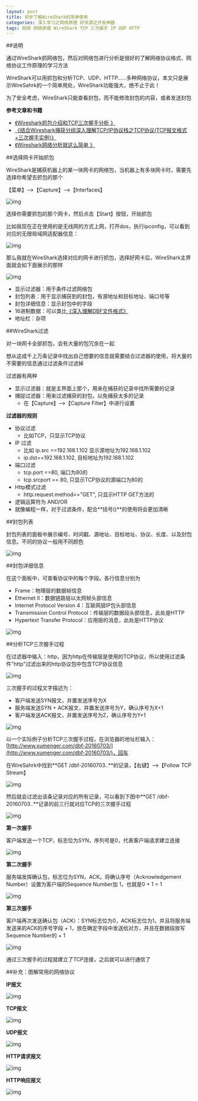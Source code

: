 ```yaml
---
layout: post
title: 初步了解WireShark的简单使用
categories: 深入学习之网络原理 好资源之开发神器
tags: 网络 网络原理 WireShark TCP 三次握手 IP UDP HTTP
---
```


##说明

通过WireShark抓网络包，然后对网络包进行分析是很好的了解网络协议格式、网络协议工作原理的学习方法

WireShark可以用抓包和分析TCP、UDP、HTTP……多种网络协议，本文只是展示WireSahrk的一个简单用处，WireShark功能强大，绝不止于此！

为了安全考虑，WireShark只能查看封包，而不能修改封包的内容，或者发送封包

**参考文章和书籍**

* [《Wireshark抓包介绍和TCP三次握手分析 》](http://blog.csdn.net/xifeijian/article/details/9280435)
* [《结合Wireshark捕获分组深入理解TCP/IP协议栈之TCP协议(TCP报文格式+三次握手实例)》](http://blog.chinaunix.net/uid-9112803-id-3212041.html)
* [《Wireshark网络分析就这么简单 》](https://book.douban.com/subject/26268767/)

##选择网卡开始抓包

WireShark是捕获机器上的某一块网卡的网络包，当机器上有多块网卡时，需要先选择你希望去抓包的那个

【菜单】-->【Capture】-->【Interfaces】

![img](../media/image/2016-07-16/01.png)

选择你需要抓包的那个网卡，然后点击【Start】按钮，开始抓包

比如我现在正在使用的是无线网的方式上网，打开dos，执行ipconfig，可以看到对应的无限局域网适配器信息：

![img](../media/image/2016-07-16/02.png)

那么我就在WireShark选择对应的网卡进行抓包，选择好网卡后，WireShark主界面就会如下面展示的那样

![img](../media/image/2016-07-16/03.png)

* 显示过滤器：用于条件过滤网络包
* 封包列表：用于显示捕获到的封包，有源地址和目标地址、端口号等
* 封包详细信息：显示封包中的字段
* 16进制数据：可以类比[《深入理解DBF文件格式》](http://www.xumenger.com/dbf-20160703/)
* 地址栏：杂项

##WireShark过滤

对一块网卡全部抓包，会有大量的包冗余在一起

想从这成千上万条记录中找出自己想要的信息就需要结合过滤器的使用，将大量的不需要的信息通过过滤条件过滤掉

过滤器有两种

* 显示过滤器：就是主界面上那个，用来在捕获的记录中找所需要的记录
* 捕捉过滤器：用来过滤捕获的封包，以免捕获太多的记录
  * 在【Capture】-->【Capture Filter】中进行设置

**过滤器的规则**

* 协议过滤
  * 比如TCP，只显示TCP协议
* IP 过滤
  * 比如 ip.src ==192.168.1.102 显示源地址为192.168.1.102
  * ip.dst==192.168.1.102, 目标地址为192.168.1.102
* 端口过滤
  * tcp.port ==80,  端口为80的
  * tcp.srcport == 80,  只显示TCP协议的源端口为80的
* Http模式过滤
  * http.request.method=="GET",   只显示HTTP GET方法的
* 逻辑运算符为 AND/OR
* 就像编程一样，对于过滤条件，配合**括号()**的使用将会更加清晰

##封包列表

封包列表的面板中展示编号、时间戳、源地址、目标地址、协议、长度、以及封包信息。不同的协议一般用不同颜色

![img](../media/image/2016-07-16/04.png)

##封包详细信息

在这个面板中，可查看协议中的每个字段。各行信息分别为

* Frame：物理层的数据帧信息
* Ethernet II：数据链路层以太网帧头部信息
* Internet Protocol Version 4：互联网层IP包头部信息
* Transmission Control Protocol：传输层的数据段头部信息，此处是HTTP
* Hypertext Transfer Protocol：应用层的消息，此处是HTTP协议

![img](../media/image/2016-07-16/05.png)

##分析TCP三次握手过程

在过滤器中输入：http，因为http在传输层是使用的TCP协议，所以使用过滤条件"http"过滤出来的http协议包中包含TCP协议信息

![img](../media/image/2016-07-16/06.png)

三次握手的过程文字描述为：

* 客户端发送SYN报文，并置发送序号为X
* 服务端发送SYN + ACK报文，并置发送序号为Y，确认序号为X+1
* 客户端发送ACK报文，并置发送序号为Z，确认序号为Y+1

![img](../media/image/2016-07-16/07.png)

以一个实际例子分析TCP三次握手过程，在浏览器的地址栏输入：[http://www.xumenger.com/dbf-20160703/](http://www.xumenger.com/dbf-20160703/)，回车

在WireSahrk中找到**GET /dbf-20160703..**的记录，【右键】-->【Follow TCP Stream】

![img](../media/image/2016-07-16/08.png)

然后就会过滤出该条记录对应的所有记录，可以看到下图中**GET /dbf-20160703..**记录的前三行就对应TCP的三次握手过程

![img](../media/image/2016-07-16/09.png)

**第一次握手**

客户端发送一个TCP，标志位为SYN，序列号是0，代表客户端请求建立连接

![img](../media/image/2016-07-16/10.png)

**第二次握手**

服务端发挥确认包，标志位为SYN，ACK。将确认序号（Acknowledgement Number）设置为客户端的Sequence Number加 1，也就是0 + 1 = 1

![img](../media/image/2016-07-16/11.png)

**第三次握手**

客户端再次发送确认包（ACK）：SYN标志位为0，ACK标志位为1，并且将服务端发送来的ACK的序号字段 + 1，放在确定字段中发送给对方，并且在数据段放写Sequence Number的 + 1

![img](../media/image/2016-07-16/12.png)

通过三次握手的过程就建立了TCP连接，之后就可以进行通信了

##补充：图解常用的网络协议

**IP报文**

![img](../media/image/2016-07-16/13.jpg)

**TCP报文**

![img](../media/image/2016-07-16/14.png)

**UDP报文**

![img](../media/image/2016-07-16/15.png)

**HTTP请求报文**

![img](../media/image/2016-07-16/16.png)

**HTTP响应报文**

![img](../media/image/2016-07-16/17.png)
